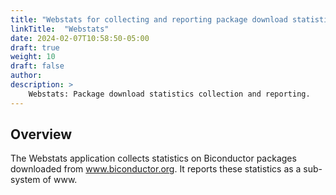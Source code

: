 ```yaml
---
title: "Webstats for collecting and reporting package download statistics"
linkTitle:  "Webstats"
date: 2024-02-07T10:58:50-05:00
draft: true
weight: 10
draft: false
author: 
description: >
    Webstats: Package download statistics collection and reporting.
---
```


## Overview

The Webstats application collects statistics on Biconductor packages downloaded from www.biconductor.org. It reports these statistics as a sub-system of www.
